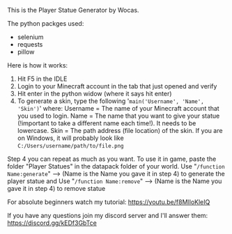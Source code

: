 This is the Player Statue Generator by Wocas.

The python packges used:
- selenium
- requests
- pillow


Here is how it works:
1) Hit F5 in the IDLE 
2) Login to your Minecraft account in the tab that just opened and verify 
3) Hit enter in the python widow (where it says hit enter) 
4) To generate a skin, type the following '`main('Username', 'Name', 'Skin')`' where:
   Username = The name of your Minecraft account that you used to login.
   Name = The name that you want to give your statue (!important to take a different name each time!). It needs to be lowercase.
   Skin = The path address (file location) of the skin. If you are on Windows, it will probably look like `C:/Users/username/path/to/file.png`
   
Step 4 you can repeat as much as you want. To use it in game, paste the folder "Player Statues" in the datapack folder of your world.
Use "```/function Name:generate```" --> (Name is the Name you gave it in step 4) to generate the player statue and 
Use "```/function Name:remove```" --> (Name is the Name you gave it in step 4) to remove statue

For absolute beginners watch my tutorial: https://youtu.be/f8MlIoKleIQ

If you have any questions join my discord server and I'll answer them: https://discord.gg/kEDf3GbTce
